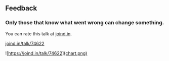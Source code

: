## Feedback

### Only those that know what went wrong can change something.</h3>
<div class="multicolumn">
<div>
<p>You can rate this talk at <a href="http://joind.in">joind.in</a>.</p>
<p><a href="https://joind.in/talk/74622">joind.in/talk/74622</a></p>
</div>
<div>

![https://joind.in/talk/74622](chart.png)

</div>
</div>
